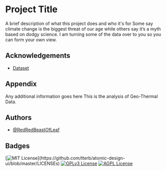 
# Project Title

A brief description of what this project does and who it's for
Some say climate change is the biggest threat of our age while others say it’s a myth based on dodgy science. I am turning some of the data over to you so you can form your own view.

## Acknowledgements

 - [Dataset](https://www.kaggle.com/datasets/berkeleyearth/climate-change-earth-surface-temperature-data)

## Appendix

Any additional information goes here
This is the analysis of Geo-Thermal Data.

## Authors

- [@RedRedBeastOfLeaf](https://github.com/RedBeastOfLeaf)


## Badges

[![MIT License](https://img.shields.io/apm/l/atomic-design-ui.svg?)](https://github.com/tterb/atomic-design-ui/blob/master/LICENSEs)
[![GPLv3 License](https://img.shields.io/badge/License-GPL%20v3-yellow.svg)](https://opensource.org/licenses/)
[![AGPL License](https://img.shields.io/badge/license-AGPL-blue.svg)](http://www.gnu.org/licenses/agpl-3.0)

